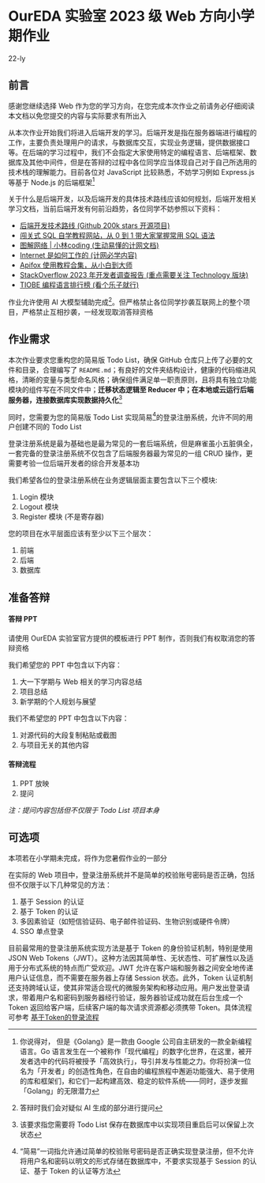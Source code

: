 # OurEDA 实验室 2023 级 Web 方向小学期作业

22-ly

## 前言

感谢您继续选择 Web 作为您的学习方向，在您完成本次作业之前请务必仔细阅读本文档以免您提交的内容与实际要求有所出入

从本次作业开始我们将进入后端开发的学习。后端开发是指在服务器端进行编程的工作，主要负责处理用户的请求，与数据库交互，实现业务逻辑，提供数据接口等。在后端的学习过程中，我们不会指定大家使用特定的编程语言、后端框架、数据库及其他中间件，但是在答辩的过程中各位同学应当体现自己对于自己所选用的技术栈的理解能力。目前各位对 JavaScript 比较熟悉，不妨学习例如 Express.js 等基于 Node.js 的后端框架[^1]

关于什么是后端开发，以及后端开发的具体技术路线应该如何规划，后端开发相关学习文档，当前后端开发有何前沿趋势，各位同学不妨参照以下资料：

* [后端开发技术路线 (Github 200k stars 开源项目)](https://roadmap.sh/backend)
* [闯关式 SQL 自学教程网站，从 0 到 1 带大家掌握常用 SQL 语法](https://github.com/liyupi/sql-mother)
* [图解网络 | 小林coding (生动易懂的计网文档)](https://xiaolincoding.com/network/)
* [Internet 是如何工作的 (计网必学内容)](https://cs.fyi/guide/how-does-internet-work)
* [Apifox 使用教程合集，从小白到大师](https://apifox.com/blog/apifox-tutorial-collection/)
* [StackOverflow 2023 年开发者调查报告 (重点需要关注 Technology 版块)](https://survey.stackoverflow.co/2023/)
* [TIOBE 编程语言排行榜 (看个乐子就行)](https://www.tiobe.com/tiobe-index/)

作业允许使用 AI 大模型辅助完成[^2]。但严格禁止各位同学抄袭互联网上的整个项目，严格禁止互相抄袭，一经发现取消答辩资格

## 作业需求

本次作业要求您重构您的简易版 Todo List，确保 GitHub 仓库只上传了必要的文件和目录，合理编写了 `README.md`；有良好的文件夹结构设计，健康的代码缩进风格，清晰的变量与类型命名风格；确保组件满足单一职责原则，且将具有独立功能模块的组件写在不同文件中；**迁移状态逻辑至 Reducer 中；在本地或云运行后端服务器，连接数据库实现数据持久化**[^3]

同时，您需要为您的简易版 Todo List 实现简易[^4]的登录注册系统，允许不同的用户创建不同的 Todo List

登录注册系统是最为基础也是最为常见的一套后端系统，但是麻雀虽小五脏俱全，一套完备的登录注册系统不仅包含了后端服务器最为常见的一组 CRUD 操作，更需要考验一位后端开发者的综合开发基本功

我们希望各位的登录注册系统在业务逻辑层面主要包含以下三个模块:

1. Login 模块
2. Logout 模块
3. Register 模块 (不是寄存器)

您的项目在水平层面应该有至少以下三个层次：

1. 前端
2. 后端
3. 数据库

## 准备答辩

#### 答辩 PPT

请使用 OurEDA 实验室官方提供的模板进行 PPT 制作，否则我们有权取消您的答辩资格

我们希望您的 PPT 中包含以下内容：

1. 大一下学期与 Web 相关的学习内容总结
2. 项目总结
3. 新学期的个人规划与展望

我们不希望您的 PPT 中包含以下内容：

1. 对源代码的大段复制粘贴或截图
2. 与项目无关的其他内容

#### 答辩流程

1. PPT 放映
2. 提问

*注：提问内容包括但不仅限于 Todo List 项目本身*

## 可选项

本项若在小学期未完成，将作为您暑假作业的一部分

在实际的 Web 项目中，登录注册系统并不是简单的校验账号密码是否正确，包括但不仅限于以下几种常见的方法：

1. 基于 Session 的认证
2. 基于 Token 的认证
3. 多因素验证（如短信验证码、电子邮件验证码、生物识别或硬件令牌）
4. SSO 单点登录

目前最常用的登录注册系统实现方法是基于 Token 的身份验证机制，特别是使用 JSON Web Tokens（JWT）。这种方法因其简单性、无状态性、可扩展性以及适用于分布式系统的特点而广受欢迎。JWT 允许在客户端和服务器之间安全地传递用户认证信息，而不需要在服务器上存储 Session 状态。此外，Token 认证机制还支持跨域认证，使其非常适合现代的微服务架构和移动应用。用户发出登录请求，带着用户名和密码到服务器经行验证，服务器验证成功就在后台生成一个 Token 返回给客户端，后续客户端的每次请求资源都必须携带 Token。具体流程可参考 [基于Token的登录流程](https://cloud.tencent.com/developer/article/1444727)

[^1]:你说得对， 但是《Golang》是一款由 Google 公司自主研发的一款全新编程语言。Go 语言发生在一个被称作「现代编程」的数字化世界，在这里，被开发者选中的代码将被授予「高效执行」，导引并发与性能之力。你将扮演一位名为「开发者」的创造性角色，在自由的编程旅程中邂逅功能强大、易于使用的库和框架们，和它们一起构建高效、稳定的软件系统——同时，逐步发掘「Golang」的无限潜力
[^2]:答辩时我们会对疑似 AI 生成的部分进行提问
[^3]:该要求指您需要将 Todo List 保存在数据库中以实现项目重启后可以保留上次状态
[^4]:“简易”一词指允许通过简单的校验账号密码是否正确实现登录注册，但不允许将用户名和密码以明文的形式存储在数据库中，不要求实现基于 Session 的认证、基于 Token 的认证等方法
